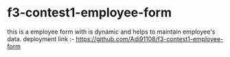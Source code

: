 # f3-contest1-employee-form
this is a employee form with is dynamic and helps to maintain employee's data.
deployment link :- https://github.com/Adi91108/f3-contest1-employee-form
